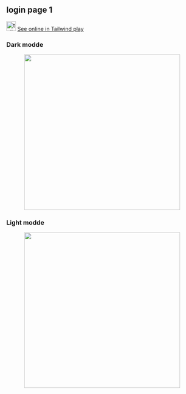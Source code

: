 ## login page 1

<div >
 <img src="https://www.vectorlogo.zone/logos/tailwindcss/tailwindcss-icon.svg" alt="tailwind" width="25" height="25"/> <a href="https://play.tailwindcss.com/rJtS1dxawE" target="_blank" rel="noreferrer">See online in Tailwind play</a>
 </div>
 







<h3 align="left" color="red" >Dark modde</h3>

  <div align="center" >
    <img align="center" width="410" src="https://user-images.githubusercontent.com/118107025/214004707-b26b28fa-099e-49c5-ab30-1d69b0b84e57.png" />
  </div>



<h3 align="left"  >Light modde</h3>
  <div align="center" >
    <img align="center" width="410" src="https://user-images.githubusercontent.com/118107025/214004941-ebaeea44-3958-4e65-8527-c164c9bfc499.png" />
  </div>

